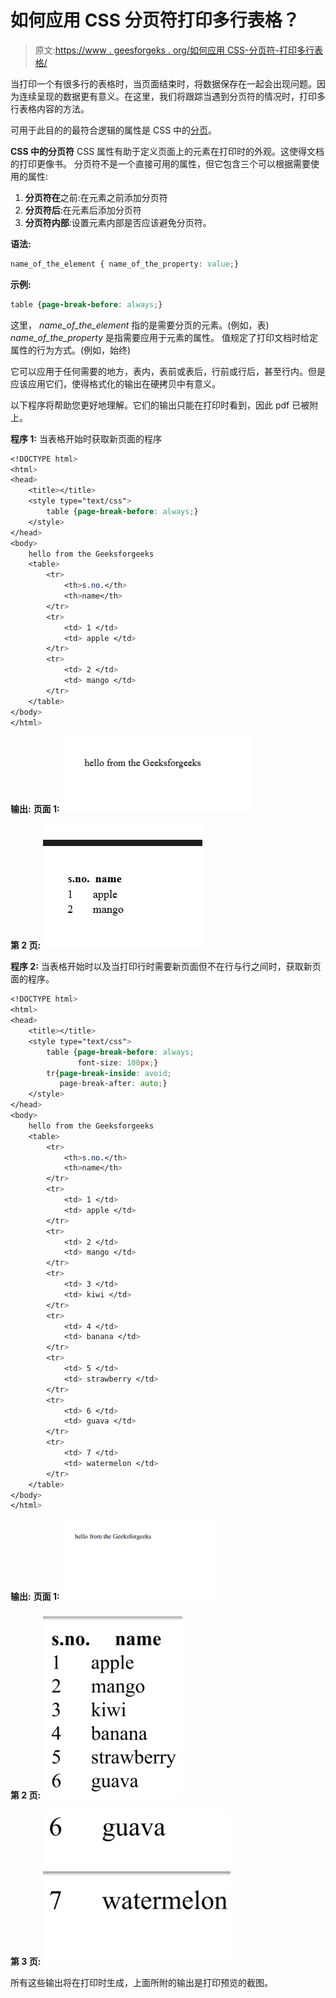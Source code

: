 # 如何应用 CSS 分页符打印多行表格？

> 原文:[https://www . geesforgeks . org/如何应用 CSS-分页符-打印多行表格/](https://www.geeksforgeeks.org/how-to-apply-css-page-break-to-print-a-table-with-lots-of-rows/)

当打印一个有很多行的表格时，当页面结束时，将数据保存在一起会出现问题。因为连续呈现的数据更有意义。在这里，我们将跟踪当遇到分页符的情况时，打印多行表格内容的方法。

可用于此目的的最符合逻辑的属性是 CSS 中的[分页](https://www.geeksforgeeks.org/css-page-break-before-property/)。

**CSS 中的分页符**
CSS 属性有助于定义页面上的元素在打印时的外观。这使得文档的打印更像书。
分页符不是一个直接可用的属性，但它包含三个可以根据需要使用的属性:

1.  **分页符在**之前:在元素之前添加分页符
2.  **分页符后**:在元素后添加分页符
3.  **分页符内部**:设置元素内部是否应该避免分页符。

**语法:**

```css
name_of_the_element { name_of_the_property: value;}
```

**示例:**

```css
table {page-break-before: always;}
```

这里， *name_of_the_element* 指的是需要分页的元素。(例如，表)
*name_of_the_property* 是指需要应用于元素的属性。
值规定了打印文档时给定属性的行为方式。(例如，始终)

它可以应用于任何需要的地方，表内，表前或表后，行前或行后，甚至行内。但是应该应用它们，使得格式化的输出在硬拷贝中有意义。

以下程序将帮助您更好地理解。它们的输出只能在打印时看到，因此 pdf 已被附上。

**程序 1:** 当表格开始时获取新页面的程序

```css
<!DOCTYPE html>
<html>
<head>
    <title></title>
    <style type="text/css">
        table {page-break-before: always;}
    </style>
</head>
<body>
    hello from the Geeksforgeeks
    <table>
        <tr>
            <th>s.no.</th>
            <th>name</th>
        </tr>
        <tr>
            <td> 1 </td>
            <td> apple </td>
        </tr>
        <tr>
            <td> 2 </td>
            <td> mango </td>
        </tr>
    </table>
</body>
</html>
```

**输出:**
**页面 1:**
![](img/31b293102679af25c442e38dd755471d.png)

**第 2 页:**
![](img/fb4c069039377cfd93d6ab917def795d.png)

**程序 2:** 当表格开始时以及当打印行时需要新页面但不在行与行之间时，获取新页面的程序。

```css
<!DOCTYPE html>
<html>
<head>
    <title></title>
    <style type="text/css">
        table {page-break-before: always; 
               font-size: 100px;}
        tr{page-break-inside: avoid; 
           page-break-after: auto;}
    </style>
</head>
<body>
    hello from the Geeksforgeeks
    <table>
        <tr>
            <th>s.no.</th>
            <th>name</th>
        </tr>
        <tr>
            <td> 1 </td>
            <td> apple </td>
        </tr>
        <tr>
            <td> 2 </td>
            <td> mango </td>
        </tr>
        <tr>
            <td> 3 </td>
            <td> kiwi </td>
        </tr>
        <tr>
            <td> 4 </td>
            <td> banana </td>
        </tr>  
        <tr>
            <td> 5 </td>
            <td> strawberry </td>
        </tr> 
        <tr>
            <td> 6 </td>
            <td> guava </td>
        </tr> 
        <tr>
            <td> 7 </td>
            <td> watermelon </td>
        </tr>    
    </table>
</body>
</html>
```

**输出:**
**页面 1:**
![](img/ec37f08476f26b5a7855464cf154ce5e.png)

**第 2 页:**
![](img/44ada19949e8becec030ac7f3185adde.png)

**第 3 页:**
![](img/5ce13e129e10619ab584d215ebf4fbd6.png)

所有这些输出将在打印时生成，上面所附的输出是打印预览的截图。